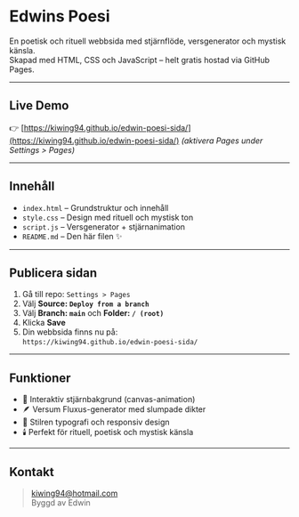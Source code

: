 #  Edwins Poesi

En poetisk och rituell webbsida med stjärnflöde, versgenerator och mystisk känsla.  
Skapad med HTML, CSS och JavaScript – helt gratis hostad via GitHub Pages.

---

##  Live Demo

👉 [https://kiwing94.github.io/edwin-poesi-sida/](https://kiwing94.github.io/edwin-poesi-sida/) *(aktivera Pages under Settings > Pages)*

---

##  Innehåll

- `index.html` – Grundstruktur och innehåll
- `style.css` – Design med rituell och mystisk ton
- `script.js` – Versgenerator + stjärnanimation
- `README.md` – Den här filen ✨

---

##  Publicera sidan

1. Gå till repo: `Settings > Pages`
2. Välj **Source: `Deploy from a branch`**
3. Välj **Branch: `main`** och **Folder: `/ (root)`**
4. Klicka **Save**
5. Din webbsida finns nu på:  
  `https://kiwing94.github.io/edwin-poesi-sida/`

---

##  Funktioner

- 🌠 Interaktiv stjärnbakgrund (canvas-animation)
- 🪶 Versum Fluxus-generator med slumpade dikter
- 📜 Stilren typografi och responsiv design
- 🕯️ Perfekt för rituell, poetisk och mystisk känsla

---

##  Kontakt

> kiwing94@hotmail.com  
> Byggd av Edwin
